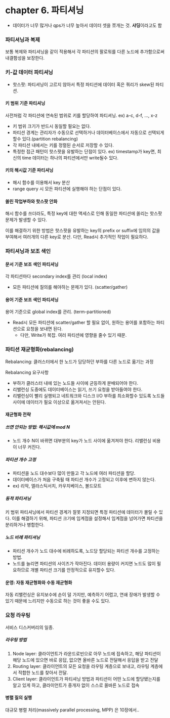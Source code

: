 # chapter 6. 파티셔닝
- 데이터가 너무 많거나 qps가 너무 높아서 데이터 셋을 쪼개는 것. **샤딩**이라고도 함

### 파티셔닝과 복제
보통 복제와 파티셔닝을 같이 적용해서 각 파티션의 팔로워를 다른 노드에 추가함으로써 내결함성을 보장한다.

### 키-값 데이터 파티셔닝
- 핫스팟: 파티셔닝이 고르지 않아서 특정 파티션에 데이터 혹은 쿼리가 skew된 파티션.

#### 키 범위 기준 파티셔닝
사전처럼 각 파티션에 연속된 범위로 키를 할당하여 파티셔닝. ex) a-c, d-f, ..., x-z
- 키 범위 크기가 반드시 동일할 필요는 없다.
- 파티션 경계는 관리자가 수동으로 선택하거나 데이터베이스에서 자동으로 선택되게 할수 있다.(partition rebalancing)
- 각 파티션 내에서는 키를 정렬된 순서로 저장할 수 있다.
- 특정한 접근 패턴이 핫스팟을 유발하는 단점이 있다. ex) timestamp가 key면, 최신의 time 데이터는 하나의 파티션에서만 write될수 있다. 

#### 키의 해시값 기준 파티셔닝
- 해시 함수를 이용해서 key 분산
- range query 시 모든 파티션에 실행해야 하는 단점이 있다.

#### 쏠린 작업부하와 핫스팟 안화
해시 함수를 쓰더라도, 특정 key에 대한 액세스로 인해 동일한 파티션에 쏠리는 핫스팟 문제가 발생할 수 있다.

이를 해결하기 위한 방법은 핫스팟을 유발하는 key의 prefix or suffix에 임의의 값을 부여해서 여러개의 다른 key로 분산. 다만, Read시 추가적인 작업이 필요하다.  

### 파티셔닝과 보조 색인

#### 문서 기준 보조 색인 파티셔닝
각 파티션마다 secondary index를 관리 (local index)
- 모든 파티션에 질의를 해야하는 문제가 있다. (scatter/gather)

#### 용어 기준 보조 색인 파티셔닝
용어 기준으로 global index를 관리. (term-partitioned)
- Read시 모든 파티션에 scatter/gather 할 필요 없이, 원하는 용어를 포함하는 파티션으로 요청을 보내면 된다.
  - 다만, Write가 복잡. 여러 파티션에 영향을 줄수 있기 때문.

### 파티션 재균형화(rebalancing)
Rebalancing: 클러스터에서 한 노드가 담당하던 부하를 다른 노드로 옮기는 과정

Rebalancing 요구사항
- 부하가 클러스터 내에 있는 노드들 사이에 균등하게 분배되어야 한다.
- 리밸런싱 도중에도 데이터베이스는 읽기, 쓰기 요청을 받아들여야 한다.
- 리밸런싱이 빨리 실행되고 네트워크와 디스크 I/O 부하를 최소화할수 있도록 노드들 사이에 데이터가 필요 이상으로 옮겨져서는 안된다.

#### 재균형화 전략

##### 쓰면 안되는 방법: 해시값에 mod N
- 노드 개수 N이 바뀌면 대부분의 key가 노드 사이에 옮겨져야 한다. 리밸런싱 비용이 너무 커진다.

##### 파티션 개수 고정
- 파티션을 노드 대수보다 많이 만들고 각 노드에 여러 파티션을 할당. 
- 데이터베이스가 처음 구축될 때 파티션 개수가 고정되고 이후에 변하지 않는다.
- ex) 리악, 엘라스틱서치, 카우치베이스, 볼드모트

##### 동적 파티셔닝
키 범위 파티셔닝에서 파티션 경계가 잘못 지정되면 특정 파티션에 데이터가 몰릴 수 있다. 이를 해결하기 위해, 파티션 크기에 임계점을 설정해서 임계점을 넘어가면 파티션을 분리하거나 병합한다.


##### 노드 비례 파티셔닝
- 파티션 개수가 노드 대수에 비례하도록, 노드당 할당되는 파티션 개수를 고정하는 방법. 
- 노드를 늘리면 파티션의 사이즈가 작아진다. 데이터 용량이 커지면 노드도 많이 필요하므로 개별 파티션 크기를 안정적으로 유지할수 있다.

#### 운영: 자동 재균형화와 수동 재균형화
자동 리밸런싱은 유지보수에 손이 덜 가지만, 예측하기 어렵고, 연쇄 장애가 발생할 수 있기 때문에 느리지만 수동으로 하는 것이 좋을 수도 있다.

### 요청 라우팅
서비스 디스커버리의 일종.

##### 라우팅 방법
1. Node layer: 클라이언트가 라운드로빈으로 아무 노드에 접속하고, 해당 파티션이 해당 노드에 있으면 바로 응답, 없으면 올바른 노드로 전달해서 응답을 받고 전달
2. Routing layer: 클라이언트의 모든 요청을 라우팅 계층으로 보내고, 라우팅 계층에서 적합한 노드를 찾아서 전달.
3. Client layer: 클라이언트가 파티셔닝 방법과 파티션이 어떤 노드에 할당됐는지를 알고 있게 하고, 클라이언트가 중개자 없이 스스로 올바른 노드로 접속

#### 병렬 질의 실행
대규모 병렬 처리(massively parallel processing, MPP) 은 10장에서..